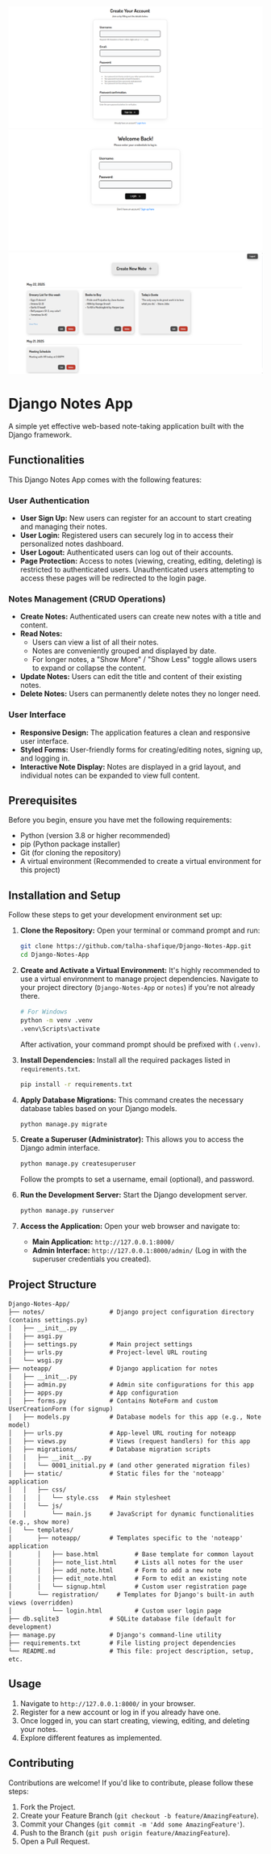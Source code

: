 ![App Image01](./assets/signup.png)
![App Image01](./assets/login.png)
![App Image01](./assets/home.png)

# Django Notes App

A simple yet effective web-based note-taking application built with the Django framework.

## Functionalities

This Django Notes App comes with the following features:

### User Authentication
*   **User Sign Up:** New users can register for an account to start creating and managing their notes.
*   **User Login:** Registered users can securely log in to access their personalized notes dashboard.
*   **User Logout:** Authenticated users can log out of their accounts.
*   **Page Protection:** Access to notes (viewing, creating, editing, deleting) is restricted to authenticated users. Unauthenticated users attempting to access these pages will be redirected to the login page.

### Notes Management (CRUD Operations)
*   **Create Notes:** Authenticated users can create new notes with a title and content.
*   **Read Notes:**
    *   Users can view a list of all their notes.
    *   Notes are conveniently grouped and displayed by date.
    *   For longer notes, a "Show More" / "Show Less" toggle allows users to expand or collapse the content.
*   **Update Notes:** Users can edit the title and content of their existing notes.
*   **Delete Notes:** Users can permanently delete notes they no longer need.

### User Interface
*   **Responsive Design:** The application features a clean and responsive user interface.
*   **Styled Forms:** User-friendly forms for creating/editing notes, signing up, and logging in.
*   **Interactive Note Display:** Notes are displayed in a grid layout, and individual notes can be expanded to view full content.

## Prerequisites

Before you begin, ensure you have met the following requirements:

*   Python (version 3.8 or higher recommended)
*   pip (Python package installer)
*   Git (for cloning the repository)
*   A virtual environment (Recommended to create a virtual environment for this project)

## Installation and Setup

Follow these steps to get your development environment set up:

1.  **Clone the Repository:**
    Open your terminal or command prompt and run:
    ```bash
    git clone https://github.com/talha-shafique/Django-Notes-App.git
    cd Django-Notes-App
    ```
2.  **Create and Activate a Virtual Environment:**
    It's highly recommended to use a virtual environment to manage project dependencies.
    Navigate to your project directory (`Django-Notes-App` or `notes`) if you're not already there.

    ```bash
    # For Windows
    python -m venv .venv
    .venv\Scripts\activate
    ```
    After activation, your command prompt should be prefixed with `(.venv)`.

3.  **Install Dependencies:**
    Install all the required packages listed in `requirements.txt`.
    ```bash
    pip install -r requirements.txt
    ```

4.  **Apply Database Migrations:**
    This command creates the necessary database tables based on your Django models.
    ```bash
    python manage.py migrate
    ```

5.  **Create a Superuser (Administrator):**
    This allows you to access the Django admin interface.
    ```bash
    python manage.py createsuperuser
    ```
    Follow the prompts to set a username, email (optional), and password.

6.  **Run the Development Server:**
    Start the Django development server.
    ```bash
    python manage.py runserver
    ```

7.  **Access the Application:**
    Open your web browser and navigate to:
    *   **Main Application:** `http://127.0.0.1:8000/`
    *   **Admin Interface:** `http://127.0.0.1:8000/admin/` (Log in with the superuser credentials you created).

## Project Structure

```
Django-Notes-App/
├── notes/                  # Django project configuration directory (contains settings.py)
│   ├── __init__.py
│   ├── asgi.py
│   ├── settings.py         # Main project settings
│   ├── urls.py             # Project-level URL routing
│   └── wsgi.py
├── noteapp/                # Django application for notes
│   ├── __init__.py
│   ├── admin.py            # Admin site configurations for this app
│   ├── apps.py             # App configuration
│   ├── forms.py            # Contains NoteForm and custom UserCreationForm (for signup)
│   ├── models.py           # Database models for this app (e.g., Note model)
│   ├── urls.py             # App-level URL routing for noteapp
│   ├── views.py            # Views (request handlers) for this app
│   ├── migrations/         # Database migration scripts
│   │   ├── __init__.py
│   │   └── 0001_initial.py # (and other generated migration files)
│   ├── static/             # Static files for the 'noteapp' application
│   │   ├── css/
│   │   │   └── style.css   # Main stylesheet
│   │   └── js/
│   │       └── main.js     # JavaScript for dynamic functionalities (e.g., show more)
│   └── templates/
│       ├── noteapp/        # Templates specific to the 'noteapp' application
│       │   ├── base.html          # Base template for common layout
│       │   ├── note_list.html     # Lists all notes for the user
│       │   ├── add_note.html      # Form to add a new note
│       │   ├── edit_note.html     # Form to edit an existing note
│       │   └── signup.html        # Custom user registration page
│       └── registration/     # Templates for Django's built-in auth views (overridden)
│           └── login.html         # Custom user login page
├── db.sqlite3              # SQLite database file (default for development)
├── manage.py               # Django's command-line utility
├── requirements.txt        # File listing project dependencies
└── README.md               # This file: project description, setup, etc.

```
## Usage

1.  Navigate to `http://127.0.0.1:8000/` in your browser.
2.  Register for a new account or log in if you already have one.
3.  Once logged in, you can start creating, viewing, editing, and deleting your notes.
4.  Explore different features as implemented.

## Contributing

Contributions are welcome! If you'd like to contribute, please follow these steps:

1.  Fork the Project.
2.  Create your Feature Branch (`git checkout -b feature/AmazingFeature`).
3.  Commit your Changes (`git commit -m 'Add some AmazingFeature'`).
4.  Push to the Branch (`git push origin feature/AmazingFeature`).
5.  Open a Pull Request.

